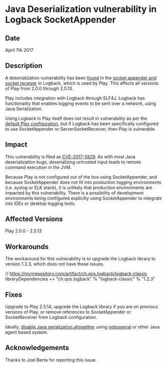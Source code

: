 # Java Deserialization vulnerability in Logback SocketAppender

## Date

April 7th 2017

## Description

A deserialization vulnerability has been [found](https://logback.qos.ch/news.html) in the [socket appender and socket receiver](https://logback.qos.ch/manual/appenders.html#SocketAppender) in Logback, which is used by Play. This affects all versions of Play from 2.0.0 through 2.5.13.

Play includes integration with Logback through SLF4J.  Logback has functionality that enables logging events to be sent over a network, using Java Serialization.

Using Logback in Play itself does not result in vulnerability as per the [default Play configuration](https://www.playframework.com/documentation/2.5.x/SettingsLogger), but if Logback has been specifically configured to use SocketAppender or ServerSocketReceiver, then Play is vulnerable.

## Impact

This vulnerability is filed as [CVE-2017-5929](https://nvd.nist.gov/vuln/detail/CVE-2017-5929).  As with most Java deserialization bugs, deserializing untrusted input leads to remote command execution in the JVM.

Because Play is not configured out of the box using SocketAppender, and because SocketAppender does not fit into production logging environments (i.e. syslog or ELK stack), it is unlikely that production environments are impacted by this vulnerability.  There is a possibility of development environments being configured explicitly using SocketAppender to integrate into IDEs or desktop logging tools.

## Affected Versions

Play 2.0.0 - 2.5.13

## Workarounds

The workaround for this vulnerability is to upgrade the Logback library to version 1.2.3, which does not have these issues.

// https://mvnrepository.com/artifact/ch.qos.logback/logback-classic
libraryDependencies += "ch.qos.logback" % "logback-classic" % "1.2.3"

## Fixes

Upgrade to Play 2.5.14, upgrade the Logback library if you are on previous versions of Play, or remove references to SocketAppender or SocketReceiver from Logback configuration.

Ideally, [disable Java serialization altogether](https://tersesystems.com/2015/11/08/closing-the-open-door-of-java-object-serialization/) using [notsoserial](https://github.com/kantega/notsoserial) or other Java agent based system.

## Acknowledgements

Thanks to Joel Berta for reporting this issue.
